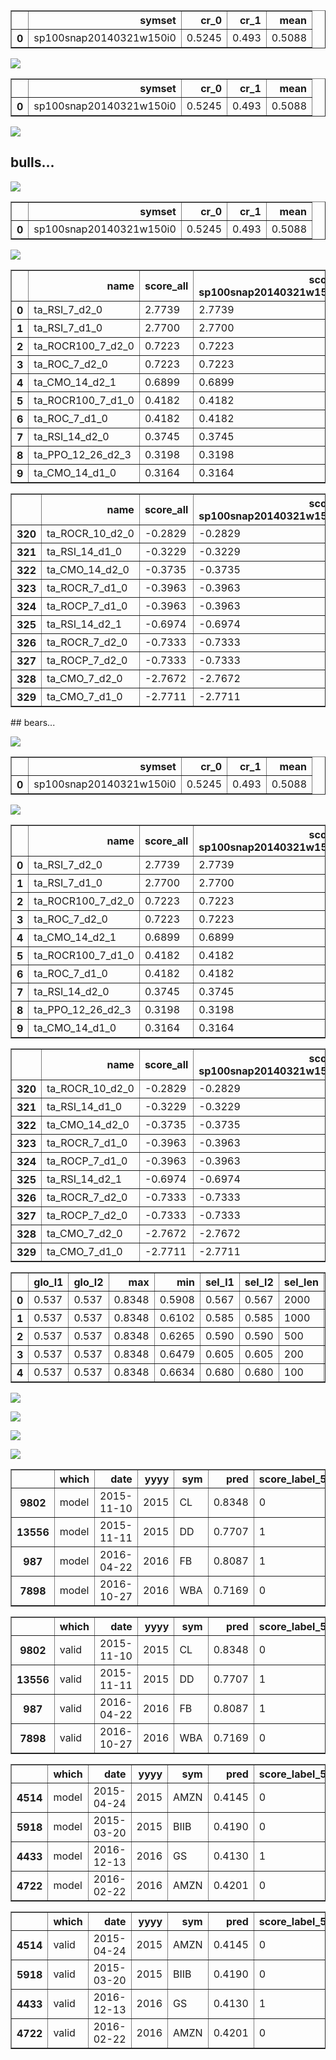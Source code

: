 
<table border="1" class="dataframe">
  <thead>
    <tr style="text-align: right;">
      <th></th>
      <th>symset</th>
      <th>cr_0</th>
      <th>cr_1</th>
      <th>mean</th>
    </tr>
  </thead>
  <tbody>
    <tr>
      <th>0</th>
      <td>sp100snap20140321w150i0</td>
      <td>0.5245</td>
      <td>0.493</td>
      <td>0.5088</td>
    </tr>
  </tbody>
</table>

![](./model_sp100_snapshot_20140321_w150_clr-1000.000000_m2015-2017-1-1700-2015_v2015-2017-1-1700-2015_sscore_label_5_100-score_label_5_100_taTaBase1Ext4El.model.md.data/model.png)

<table border="1" class="dataframe">
  <thead>
    <tr style="text-align: right;">
      <th></th>
      <th>symset</th>
      <th>cr_0</th>
      <th>cr_1</th>
      <th>mean</th>
    </tr>
  </thead>
  <tbody>
    <tr>
      <th>0</th>
      <td>sp100snap20140321w150i0</td>
      <td>0.5245</td>
      <td>0.493</td>
      <td>0.5088</td>
    </tr>
  </tbody>
</table>

![](./model_sp100_snapshot_20140321_w150_clr-1000.000000_m2015-2017-1-1700-2015_v2015-2017-1-1700-2015_sscore_label_5_100-score_label_5_100_taTaBase1Ext4El.model.md.data/valid.png)
## bulls...

![](./model_sp100_snapshot_20140321_w150_clr-1000.000000_m2015-2017-1-1700-2015_v2015-2017-1-1700-2015_sscore_label_5_100-score_label_5_100_taTaBase1Ext4El.model.md.data/model_pp.png)

<table border="1" class="dataframe">
  <thead>
    <tr style="text-align: right;">
      <th></th>
      <th>symset</th>
      <th>cr_0</th>
      <th>cr_1</th>
      <th>mean</th>
    </tr>
  </thead>
  <tbody>
    <tr>
      <th>0</th>
      <td>sp100snap20140321w150i0</td>
      <td>0.5245</td>
      <td>0.493</td>
      <td>0.5088</td>
    </tr>
  </tbody>
</table>

![](./model_sp100_snapshot_20140321_w150_clr-1000.000000_m2015-2017-1-1700-2015_v2015-2017-1-1700-2015_sscore_label_5_100-score_label_5_100_taTaBase1Ext4El.model.md.data/valid_pp.png)

<table border="1" class="dataframe">
  <thead>
    <tr style="text-align: right;">
      <th></th>
      <th>name</th>
      <th>score_all</th>
      <th>score-sp100snap20140321w150i0</th>
    </tr>
  </thead>
  <tbody>
    <tr>
      <th>0</th>
      <td>ta_RSI_7_d2_0</td>
      <td>2.7739</td>
      <td>2.7739</td>
    </tr>
    <tr>
      <th>1</th>
      <td>ta_RSI_7_d1_0</td>
      <td>2.7700</td>
      <td>2.7700</td>
    </tr>
    <tr>
      <th>2</th>
      <td>ta_ROCR100_7_d2_0</td>
      <td>0.7223</td>
      <td>0.7223</td>
    </tr>
    <tr>
      <th>3</th>
      <td>ta_ROC_7_d2_0</td>
      <td>0.7223</td>
      <td>0.7223</td>
    </tr>
    <tr>
      <th>4</th>
      <td>ta_CMO_14_d2_1</td>
      <td>0.6899</td>
      <td>0.6899</td>
    </tr>
    <tr>
      <th>5</th>
      <td>ta_ROCR100_7_d1_0</td>
      <td>0.4182</td>
      <td>0.4182</td>
    </tr>
    <tr>
      <th>6</th>
      <td>ta_ROC_7_d1_0</td>
      <td>0.4182</td>
      <td>0.4182</td>
    </tr>
    <tr>
      <th>7</th>
      <td>ta_RSI_14_d2_0</td>
      <td>0.3745</td>
      <td>0.3745</td>
    </tr>
    <tr>
      <th>8</th>
      <td>ta_PPO_12_26_d2_3</td>
      <td>0.3198</td>
      <td>0.3198</td>
    </tr>
    <tr>
      <th>9</th>
      <td>ta_CMO_14_d1_0</td>
      <td>0.3164</td>
      <td>0.3164</td>
    </tr>
  </tbody>
</table>

<table border="1" class="dataframe">
  <thead>
    <tr style="text-align: right;">
      <th></th>
      <th>name</th>
      <th>score_all</th>
      <th>score-sp100snap20140321w150i0</th>
    </tr>
  </thead>
  <tbody>
    <tr>
      <th>320</th>
      <td>ta_ROCR_10_d2_0</td>
      <td>-0.2829</td>
      <td>-0.2829</td>
    </tr>
    <tr>
      <th>321</th>
      <td>ta_RSI_14_d1_0</td>
      <td>-0.3229</td>
      <td>-0.3229</td>
    </tr>
    <tr>
      <th>322</th>
      <td>ta_CMO_14_d2_0</td>
      <td>-0.3735</td>
      <td>-0.3735</td>
    </tr>
    <tr>
      <th>323</th>
      <td>ta_ROCR_7_d1_0</td>
      <td>-0.3963</td>
      <td>-0.3963</td>
    </tr>
    <tr>
      <th>324</th>
      <td>ta_ROCP_7_d1_0</td>
      <td>-0.3963</td>
      <td>-0.3963</td>
    </tr>
    <tr>
      <th>325</th>
      <td>ta_RSI_14_d2_1</td>
      <td>-0.6974</td>
      <td>-0.6974</td>
    </tr>
    <tr>
      <th>326</th>
      <td>ta_ROCR_7_d2_0</td>
      <td>-0.7333</td>
      <td>-0.7333</td>
    </tr>
    <tr>
      <th>327</th>
      <td>ta_ROCP_7_d2_0</td>
      <td>-0.7333</td>
      <td>-0.7333</td>
    </tr>
    <tr>
      <th>328</th>
      <td>ta_CMO_7_d2_0</td>
      <td>-2.7672</td>
      <td>-2.7672</td>
    </tr>
    <tr>
      <th>329</th>
      <td>ta_CMO_7_d1_0</td>
      <td>-2.7711</td>
      <td>-2.7711</td>
    </tr>
  </tbody>
</table>
## bears...

![](./model_sp100_snapshot_20140321_w150_clr-1000.000000_m2015-2017-1-1700-2015_v2015-2017-1-1700-2015_sscore_label_5_100-score_label_5_100_taTaBase1Ext4El.model.md.data/model_pp_bears.png)

<table border="1" class="dataframe">
  <thead>
    <tr style="text-align: right;">
      <th></th>
      <th>symset</th>
      <th>cr_0</th>
      <th>cr_1</th>
      <th>mean</th>
    </tr>
  </thead>
  <tbody>
    <tr>
      <th>0</th>
      <td>sp100snap20140321w150i0</td>
      <td>0.5245</td>
      <td>0.493</td>
      <td>0.5088</td>
    </tr>
  </tbody>
</table>

![](./model_sp100_snapshot_20140321_w150_clr-1000.000000_m2015-2017-1-1700-2015_v2015-2017-1-1700-2015_sscore_label_5_100-score_label_5_100_taTaBase1Ext4El.model.md.data/valid_pp_bears.png)

<table border="1" class="dataframe">
  <thead>
    <tr style="text-align: right;">
      <th></th>
      <th>name</th>
      <th>score_all</th>
      <th>score-sp100snap20140321w150i0</th>
    </tr>
  </thead>
  <tbody>
    <tr>
      <th>0</th>
      <td>ta_RSI_7_d2_0</td>
      <td>2.7739</td>
      <td>2.7739</td>
    </tr>
    <tr>
      <th>1</th>
      <td>ta_RSI_7_d1_0</td>
      <td>2.7700</td>
      <td>2.7700</td>
    </tr>
    <tr>
      <th>2</th>
      <td>ta_ROCR100_7_d2_0</td>
      <td>0.7223</td>
      <td>0.7223</td>
    </tr>
    <tr>
      <th>3</th>
      <td>ta_ROC_7_d2_0</td>
      <td>0.7223</td>
      <td>0.7223</td>
    </tr>
    <tr>
      <th>4</th>
      <td>ta_CMO_14_d2_1</td>
      <td>0.6899</td>
      <td>0.6899</td>
    </tr>
    <tr>
      <th>5</th>
      <td>ta_ROCR100_7_d1_0</td>
      <td>0.4182</td>
      <td>0.4182</td>
    </tr>
    <tr>
      <th>6</th>
      <td>ta_ROC_7_d1_0</td>
      <td>0.4182</td>
      <td>0.4182</td>
    </tr>
    <tr>
      <th>7</th>
      <td>ta_RSI_14_d2_0</td>
      <td>0.3745</td>
      <td>0.3745</td>
    </tr>
    <tr>
      <th>8</th>
      <td>ta_PPO_12_26_d2_3</td>
      <td>0.3198</td>
      <td>0.3198</td>
    </tr>
    <tr>
      <th>9</th>
      <td>ta_CMO_14_d1_0</td>
      <td>0.3164</td>
      <td>0.3164</td>
    </tr>
  </tbody>
</table>

<table border="1" class="dataframe">
  <thead>
    <tr style="text-align: right;">
      <th></th>
      <th>name</th>
      <th>score_all</th>
      <th>score-sp100snap20140321w150i0</th>
    </tr>
  </thead>
  <tbody>
    <tr>
      <th>320</th>
      <td>ta_ROCR_10_d2_0</td>
      <td>-0.2829</td>
      <td>-0.2829</td>
    </tr>
    <tr>
      <th>321</th>
      <td>ta_RSI_14_d1_0</td>
      <td>-0.3229</td>
      <td>-0.3229</td>
    </tr>
    <tr>
      <th>322</th>
      <td>ta_CMO_14_d2_0</td>
      <td>-0.3735</td>
      <td>-0.3735</td>
    </tr>
    <tr>
      <th>323</th>
      <td>ta_ROCR_7_d1_0</td>
      <td>-0.3963</td>
      <td>-0.3963</td>
    </tr>
    <tr>
      <th>324</th>
      <td>ta_ROCP_7_d1_0</td>
      <td>-0.3963</td>
      <td>-0.3963</td>
    </tr>
    <tr>
      <th>325</th>
      <td>ta_RSI_14_d2_1</td>
      <td>-0.6974</td>
      <td>-0.6974</td>
    </tr>
    <tr>
      <th>326</th>
      <td>ta_ROCR_7_d2_0</td>
      <td>-0.7333</td>
      <td>-0.7333</td>
    </tr>
    <tr>
      <th>327</th>
      <td>ta_ROCP_7_d2_0</td>
      <td>-0.7333</td>
      <td>-0.7333</td>
    </tr>
    <tr>
      <th>328</th>
      <td>ta_CMO_7_d2_0</td>
      <td>-2.7672</td>
      <td>-2.7672</td>
    </tr>
    <tr>
      <th>329</th>
      <td>ta_CMO_7_d1_0</td>
      <td>-2.7711</td>
      <td>-2.7711</td>
    </tr>
  </tbody>
</table>

<table border="1" class="dataframe">
  <thead>
    <tr style="text-align: right;">
      <th></th>
      <th>glo_l1</th>
      <th>glo_l2</th>
      <th>max</th>
      <th>min</th>
      <th>sel_l1</th>
      <th>sel_l2</th>
      <th>sel_len</th>
      <th>symset</th>
    </tr>
  </thead>
  <tbody>
    <tr>
      <th>0</th>
      <td>0.537</td>
      <td>0.537</td>
      <td>0.8348</td>
      <td>0.5908</td>
      <td>0.567</td>
      <td>0.567</td>
      <td>2000</td>
      <td>sp100snap20140321w150i0</td>
    </tr>
    <tr>
      <th>1</th>
      <td>0.537</td>
      <td>0.537</td>
      <td>0.8348</td>
      <td>0.6102</td>
      <td>0.585</td>
      <td>0.585</td>
      <td>1000</td>
      <td>sp100snap20140321w150i0</td>
    </tr>
    <tr>
      <th>2</th>
      <td>0.537</td>
      <td>0.537</td>
      <td>0.8348</td>
      <td>0.6265</td>
      <td>0.590</td>
      <td>0.590</td>
      <td>500</td>
      <td>sp100snap20140321w150i0</td>
    </tr>
    <tr>
      <th>3</th>
      <td>0.537</td>
      <td>0.537</td>
      <td>0.8348</td>
      <td>0.6479</td>
      <td>0.605</td>
      <td>0.605</td>
      <td>200</td>
      <td>sp100snap20140321w150i0</td>
    </tr>
    <tr>
      <th>4</th>
      <td>0.537</td>
      <td>0.537</td>
      <td>0.8348</td>
      <td>0.6634</td>
      <td>0.680</td>
      <td>0.680</td>
      <td>100</td>
      <td>sp100snap20140321w150i0</td>
    </tr>
  </tbody>
</table>

![](./model_sp100_snapshot_20140321_w150_clr-1000.000000_m2015-2017-1-1700-2015_v2015-2017-1-1700-2015_sscore_label_5_100-score_label_5_100_taTaBase1Ext4El.model.md.data/model_tp.png)

![](./model_sp100_snapshot_20140321_w150_clr-1000.000000_m2015-2017-1-1700-2015_v2015-2017-1-1700-2015_sscore_label_5_100-score_label_5_100_taTaBase1Ext4El.model.md.data/valid_tp.png)

![](./model_sp100_snapshot_20140321_w150_clr-1000.000000_m2015-2017-1-1700-2015_v2015-2017-1-1700-2015_sscore_label_5_100-score_label_5_100_taTaBase1Ext4El.model.md.data/model_tp2.png)

![](./model_sp100_snapshot_20140321_w150_clr-1000.000000_m2015-2017-1-1700-2015_v2015-2017-1-1700-2015_sscore_label_5_100-score_label_5_100_taTaBase1Ext4El.model.md.data/valid_tp2.png)

<table border="1" class="dataframe">
  <thead>
    <tr style="text-align: right;">
      <th></th>
      <th>which</th>
      <th>date</th>
      <th>yyyy</th>
      <th>sym</th>
      <th>pred</th>
      <th>score_label_5_100</th>
    </tr>
  </thead>
  <tbody>
    <tr>
      <th>9802</th>
      <td>model</td>
      <td>2015-11-10</td>
      <td>2015</td>
      <td>CL</td>
      <td>0.8348</td>
      <td>0</td>
    </tr>
    <tr>
      <th>13556</th>
      <td>model</td>
      <td>2015-11-11</td>
      <td>2015</td>
      <td>DD</td>
      <td>0.7707</td>
      <td>1</td>
    </tr>
    <tr>
      <th>987</th>
      <td>model</td>
      <td>2016-04-22</td>
      <td>2016</td>
      <td>FB</td>
      <td>0.8087</td>
      <td>1</td>
    </tr>
    <tr>
      <th>7898</th>
      <td>model</td>
      <td>2016-10-27</td>
      <td>2016</td>
      <td>WBA</td>
      <td>0.7169</td>
      <td>0</td>
    </tr>
  </tbody>
</table>

<table border="1" class="dataframe">
  <thead>
    <tr style="text-align: right;">
      <th></th>
      <th>which</th>
      <th>date</th>
      <th>yyyy</th>
      <th>sym</th>
      <th>pred</th>
      <th>score_label_5_100</th>
    </tr>
  </thead>
  <tbody>
    <tr>
      <th>9802</th>
      <td>valid</td>
      <td>2015-11-10</td>
      <td>2015</td>
      <td>CL</td>
      <td>0.8348</td>
      <td>0</td>
    </tr>
    <tr>
      <th>13556</th>
      <td>valid</td>
      <td>2015-11-11</td>
      <td>2015</td>
      <td>DD</td>
      <td>0.7707</td>
      <td>1</td>
    </tr>
    <tr>
      <th>987</th>
      <td>valid</td>
      <td>2016-04-22</td>
      <td>2016</td>
      <td>FB</td>
      <td>0.8087</td>
      <td>1</td>
    </tr>
    <tr>
      <th>7898</th>
      <td>valid</td>
      <td>2016-10-27</td>
      <td>2016</td>
      <td>WBA</td>
      <td>0.7169</td>
      <td>0</td>
    </tr>
  </tbody>
</table>

<table border="1" class="dataframe">
  <thead>
    <tr style="text-align: right;">
      <th></th>
      <th>which</th>
      <th>date</th>
      <th>yyyy</th>
      <th>sym</th>
      <th>pred</th>
      <th>score_label_5_100</th>
    </tr>
  </thead>
  <tbody>
    <tr>
      <th>4514</th>
      <td>model</td>
      <td>2015-04-24</td>
      <td>2015</td>
      <td>AMZN</td>
      <td>0.4145</td>
      <td>0</td>
    </tr>
    <tr>
      <th>5918</th>
      <td>model</td>
      <td>2015-03-20</td>
      <td>2015</td>
      <td>BIIB</td>
      <td>0.4190</td>
      <td>0</td>
    </tr>
    <tr>
      <th>4433</th>
      <td>model</td>
      <td>2016-12-13</td>
      <td>2016</td>
      <td>GS</td>
      <td>0.4130</td>
      <td>1</td>
    </tr>
    <tr>
      <th>4722</th>
      <td>model</td>
      <td>2016-02-22</td>
      <td>2016</td>
      <td>AMZN</td>
      <td>0.4201</td>
      <td>0</td>
    </tr>
  </tbody>
</table>

<table border="1" class="dataframe">
  <thead>
    <tr style="text-align: right;">
      <th></th>
      <th>which</th>
      <th>date</th>
      <th>yyyy</th>
      <th>sym</th>
      <th>pred</th>
      <th>score_label_5_100</th>
    </tr>
  </thead>
  <tbody>
    <tr>
      <th>4514</th>
      <td>valid</td>
      <td>2015-04-24</td>
      <td>2015</td>
      <td>AMZN</td>
      <td>0.4145</td>
      <td>0</td>
    </tr>
    <tr>
      <th>5918</th>
      <td>valid</td>
      <td>2015-03-20</td>
      <td>2015</td>
      <td>BIIB</td>
      <td>0.4190</td>
      <td>0</td>
    </tr>
    <tr>
      <th>4433</th>
      <td>valid</td>
      <td>2016-12-13</td>
      <td>2016</td>
      <td>GS</td>
      <td>0.4130</td>
      <td>1</td>
    </tr>
    <tr>
      <th>4722</th>
      <td>valid</td>
      <td>2016-02-22</td>
      <td>2016</td>
      <td>AMZN</td>
      <td>0.4201</td>
      <td>0</td>
    </tr>
  </tbody>
</table>
